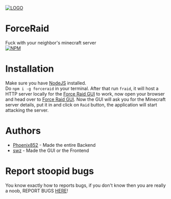 [![LOGO](https://fraid.vercel.app/imgs/Logo.svg)](https://fraid.vercel.app/)  
# ForceRaid
Fuck with your neighbor's minecraft server  
[![NPM](https://nodei.co/npm/forceraid.png?downloads=true&downloadRank=true&stars=true)](https://nodei.co/npm/forceraid/)
# Installation
Make sure you have [NodeJS](https://nodejs.org/) installed.  
Do `npm i -g forceraid` in your terminal. After that run `fraid`, it will host a HTTP server locally for the [Force Raid GUI](https://fraid.vercel.app/) to work, now open your browser and head over to [Force Raid GUI](https://fraid.vercel.app/). Now the GUI will ask you for the Minecraft server details, put it in and click on `Raid` button, the application will start attacking the server.
# Authors
* [Phoenix852](https://github.com/m-Phoenix852) - Made the entire Backend
* [swz](https://swz.works) - Made the GUI or the Frontend
# Report stoopid bugs
You know exactly how to reports bugs, if you don't know then you are really a noob, REPORT BUGS [HERE](https://github.com/m-Phoenix852/ForceRaid/issues/)!
